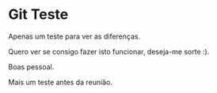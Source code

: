 # Git Teste

Apenas um teste para ver as diferenças.

Quero ver se consigo fazer isto funcionar, deseja-me sorte :).

Boas pessoal.

Mais um teste antes da reunião.
